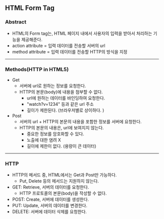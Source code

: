 ## HTML Form Tag

### Abstract

- HTML의 Form tag는, HTML 페이지 내에서 사용자의 입력을 받아서 처리하는 기능을 제공해준다. 
- action attribute = 입력 데이터를 전송할 서버의 url
- method attribute = 입력 데이터를 전송할 HTTP의 방식을 지정

---

### Methods(HTTP in HTML5)

- Get
  - 서버에 url로 원하는 정보를 요청한다. 
  - HTTP의 본문(body)에 내용을 첨부할 수 없다. 
    - url에 원하는 데이터를 바인딩하여 요청한다. 
    - "watch?v=1234" 등과 같은 url 주소
    - 길이가 제한된다. (브라우저별로 상이하다. )
- Post
  - 서버의 url + HTTP의 본문의 내용을 포함한 정보를 서버에 요청한다. 
  - HTTP의 본문의 내용은, url에 보여지지 않는다. 
    - 중요한 정보를 암호화할 수 있다. 
    - 노출에 대한 염려 X
    - 길이에 제한이 없다. (용량이 큰 데이터)

---

### HTTP

- HTTP의 메서드 중, HTML에서는 Get과 Post만 가능하다. 
  - Put, Delete 등의 메서드는 지원하지 않는다. 
- GET: Retrieve, 서버의 데이터를 요청한다. 
  - HTTP 프로토콜의 본문(body)을 작성할 수 없다. 
- POST: Create, 서버에 데이터를 생성한다. 
- PUT: Update, 서버의 데이터를 변경한다. 
- DELETE: 서버에 데이터 삭제를 요청한다. 
